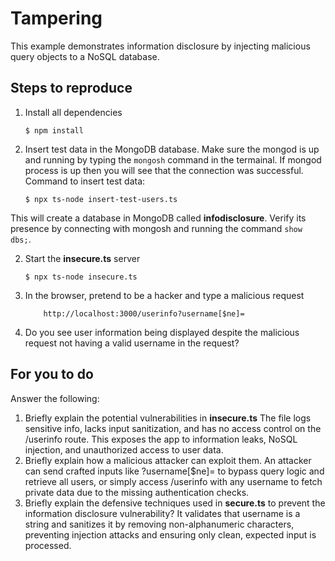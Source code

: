 # Tampering

This example demonstrates information disclosure by injecting malicious query objects to a NoSQL database.

## Steps to reproduce

1. Install all dependencies

    `$ npm install`

2. Insert test data in the MongoDB database. Make sure the mongod is up and running by typing the `mongosh` command in the termainal. If mongod process is up then you will see that the connection was successful. Command to insert test data:

    `$ npx ts-node insert-test-users.ts`

This will create a database in MongoDB called __infodisclosure__. Verify its presence by connecting with mongosh and running the command `show dbs;`.

2. Start the **insecure.ts** server

    `$ npx ts-node insecure.ts`

3. In the browser, pretend to be a hacker and type a malicious request

    ```
        http://localhost:3000/userinfo?username[$ne]=
    ```

4. Do you see user information being displayed despite the malicious request not having a valid username in the request?

## For you to do

Answer the following:

1. Briefly explain the potential vulnerabilities in **insecure.ts**
   The file logs sensitive info, lacks input sanitization, and has no access control on the /userinfo route. This exposes the app to information leaks, NoSQL injection, and unauthorized access to user data.
2. Briefly explain how a malicious attacker can exploit them.
   An attacker can send crafted inputs like ?username[$ne]= to bypass query logic and retrieve all users, or simply access /userinfo with any username to fetch private data due to the missing authentication checks.
3. Briefly explain the defensive techniques used in **secure.ts** to prevent the information disclosure vulnerability?
   It validates that username is a string and sanitizes it by removing non-alphanumeric characters, preventing injection attacks and ensuring only clean, expected input is processed.